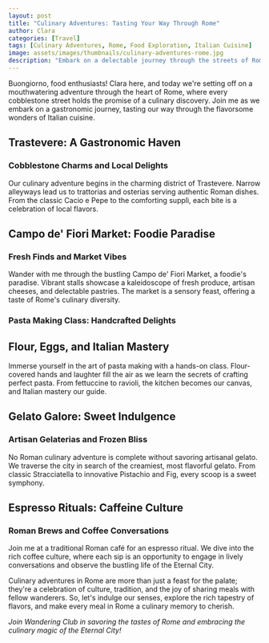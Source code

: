 ```yaml
---
layout: post
title: "Culinary Adventures: Tasting Your Way Through Rome"
author: Clara
categories: [Travel]
tags: [Culinary Adventures, Rome, Food Exploration, Italian Cuisine]
image: assets/images/thumbnails/culinary-adventures-rome.jpg
description: "Embark on a delectable journey through the streets of Rome. Join Clara as she explores the culinary wonders, savoring the rich flavors and cultural delights of Italian cuisine."
---
```


Buongiorno, food enthusiasts! Clara here, and today we're setting off on a mouthwatering adventure through the heart of Rome, where every cobblestone street holds the promise of a culinary discovery. Join me as we embark on a gastronomic journey, tasting our way through the flavorsome wonders of Italian cuisine.

## Trastevere: A Gastronomic Haven
### Cobblestone Charms and Local Delights

Our culinary adventure begins in the charming district of Trastevere. Narrow alleyways lead us to trattorias and osterias serving authentic Roman dishes. From the classic Cacio e Pepe to the comforting supplì, each bite is a celebration of local flavors.

## Campo de' Fiori Market: Foodie Paradise
### Fresh Finds and Market Vibes

Wander with me through the bustling Campo de' Fiori Market, a foodie's paradise. Vibrant stalls showcase a kaleidoscope of fresh produce, artisan cheeses, and delectable pastries. The market is a sensory feast, offering a taste of Rome's culinary diversity.

### Pasta Making Class: Handcrafted Delights
## Flour, Eggs, and Italian Mastery

Immerse yourself in the art of pasta making with a hands-on class. Flour-covered hands and laughter fill the air as we learn the secrets of crafting perfect pasta. From fettuccine to ravioli, the kitchen becomes our canvas, and Italian mastery our guide.

## Gelato Galore: Sweet Indulgence
### Artisan Gelaterias and Frozen Bliss

No Roman culinary adventure is complete without savoring artisanal gelato. We traverse the city in search of the creamiest, most flavorful gelato. From classic Stracciatella to innovative Pistachio and Fig, every scoop is a sweet symphony.

## Espresso Rituals: Caffeine Culture
### Roman Brews and Coffee Conversations

Join me at a traditional Roman café for an espresso ritual. We dive into the rich coffee culture, where each sip is an opportunity to engage in lively conversations and observe the bustling life of the Eternal City.

Culinary adventures in Rome are more than just a feast for the palate; they're a celebration of culture, tradition, and the joy of sharing meals with fellow wanderers. So, let's indulge our senses, explore the rich tapestry of flavors, and make every meal in Rome a culinary memory to cherish.

*Join Wandering Club in savoring the tastes of Rome and embracing the culinary magic of the Eternal City!*
